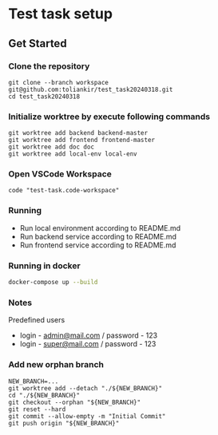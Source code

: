 # Test task setup

## Get Started

### Clone the repository
```shell
git clone --branch workspace git@github.com:toliankir/test_task20240318.git
cd test_task20240318
```

### Initialize worktree by execute following commands
```shell
git worktree add backend backend-master
git worktree add frontend frontend-master
git worktree add doc doc
git worktree add local-env local-env
```

### Open VSCode Workspace
```shell
code "test-task.code-workspace"
```

### Running
* Run local environment according to README.md
* Run backend service according to README.md
* Run frontend service according to README.md

### Running in docker
```bash
docker-compose up --build
```

### Notes

Predefined users

* login - admin@mail.com / password - 123
* login - super@mail.com / password - 123

### Add new orphan branch

```shell
NEW_BRANCH=...
git worktree add --detach "./${NEW_BRANCH}"
cd "./${NEW_BRANCH}"
git checkout --orphan "${NEW_BRANCH}"
git reset --hard
git commit --allow-empty -m "Initial Commit"
git push origin "${NEW_BRANCH}"
```
